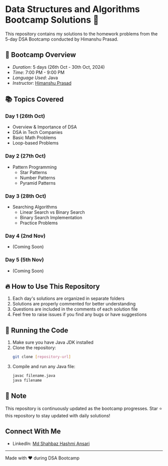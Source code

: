 # Data Structures and Algorithms Bootcamp Solutions 🚀

This repository contains my solutions to the homework problems from the 5-day DSA Bootcamp conducted by Himanshu Prasad.

## 🎯 Bootcamp Overview
- *Duration*: 5 days (26th Oct - 30th Oct, 2024)
- *Time*: 7:00 PM - 9:00 PM
- *Language Used*: Java
- *Instructor*: [Himanshu Prasad](https://www.linkedin.com/in/himanshusaha/)

## 📚 Topics Covered

### Day 1 (26th Oct)
- Overview & Importance of DSA
- DSA in Tech Companies
- Basic Math Problems
- Loop-based Problems

### Day 2 (27th Oct)
- Pattern Programming
  - Star Patterns
  - Number Patterns
  - Pyramid Patterns

### Day 3 (28th Oct)
- Searching Algorithms
  - Linear Search vs Binary Search
  - Binary Search Implementation
  - Practice Problems

### Day 4 (2nd Nov)
- (Coming Soon)

### Day 5 (5th Nov)
- (Coming Soon)

## 🔥 How to Use This Repository
1. Each day's solutions are organized in separate folders
2. Solutions are properly commented for better understanding
3. Questions are included in the comments of each solution file
4. Feel free to raise issues if you find any bugs or have suggestions

## 🚀 Running the Code
1. Make sure you have Java JDK installed
2. Clone the repository:
   ```bash
   git clone [repository-url]
   ```
3. Compile and run any Java file:
   ```bash
   javac filename.java
   java filename
   ```

## 📝 Note
This repository is continuously updated as the bootcamp progresses. Star ⭐ this repository to stay updated with daily solutions!

## Connect With Me
- LinkedIn: [Md Shahbaz Hashmi Ansari](https://www.linkedin.com/in/shahbaz-hashmi-ansari/)

---
Made with ❤️ during DSA Bootcamp
